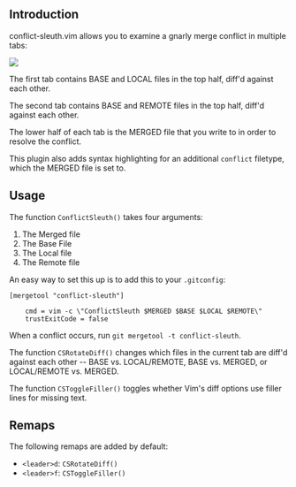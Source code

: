 ## Introduction

conflict-sleuth.vim allows you to examine a gnarly merge conflict in multiple
tabs:

![](https://cdn-std.dprcdn.net/files/acc_68608/B4Zymb)

The first tab contains BASE and LOCAL files in the top half, diff'd against each
other.

The second tab contains BASE and REMOTE files in the top half, diff'd against
each other.

The lower half of each tab is the MERGED file that you write to in order to
resolve the conflict.

This plugin also adds syntax highlighting for an additional `conflict` filetype,
which the MERGED file is set to.

## Usage

The function `ConflictSleuth()` takes four arguments:
1. The Merged file
1. The Base File
1. The Local file
1. The Remote file

An easy way to set this up is to add this to your `.gitconfig`:

```gitconfig
[mergetool "conflict-sleuth"]

	cmd = vim -c \"ConflictSleuth $MERGED $BASE $LOCAL $REMOTE\"
	trustExitCode = false
```

When a conflict occurs, run `git mergetool -t conflict-sleuth`.

The function `CSRotateDiff()` changes which files in the current tab are diff'd
against each other -- BASE vs. LOCAL/REMOTE, BASE vs. MERGED, or LOCAL/REMOTE vs. MERGED.

The function `CSToggleFiller()` toggles whether Vim's diff options use filler
lines for missing text.

## Remaps

The following remaps are added by default:

- `<leader>d`: `CSRotateDiff()`
- `<leader>f`: `CSToggleFiller()`
